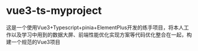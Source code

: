 # vue3-ts-myproject
这是一个使用Vue3+Typescript+pinia+ElementPlus开发的练手项目，将本人工作以及学习中用到的数据大屏、前端性能优化实现方案等代码优化整合在一起，构建一个规范的Vue3项目

